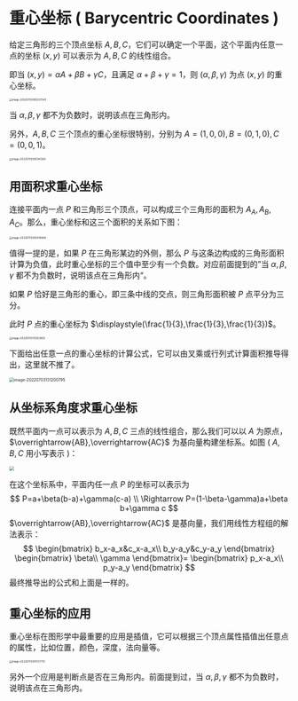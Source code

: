 # 重心坐标 ( Barycentric Coordinates )

给定三角形的三个顶点坐标 $A,B,C$，它们可以确定一个平面，这个平面内任意一点的坐标 $(x,y)$ 可以表示为 $A,B,C$ 的线性组合。

即当 $(x,y)=\alpha A+\beta B+\gamma C$，且满足 $\alpha+\beta+\gamma=1$，则 $(\alpha,\beta,\gamma)$ 为点 $(x,y)$ 的重心坐标。

<img class="img-mid" src="https://tva1.sinaimg.cn/large/e6c9d24egy1h3t16qnes9j20z80j0q44.jpg" alt="image-20220703000237543" style="zoom:32%;" />

当 $\alpha,\beta,\gamma$ 都不为负数时，说明该点在三角形内。

另外，$A,B,C$ 三个顶点的重心坐标很特别，分别为 $A=(1,0,0),B=(0,1,0),C=(0,0,1)$。



<img class="img-mid" src="https://tva1.sinaimg.cn/large/e6c9d24egy1h3t16q037pj20zi0jq750.jpg" alt="image-20220703000341260" style="zoom:32%;" />

## 用面积求重心坐标

连接平面内一点 $P$ 和三角形三个顶点，可以构成三个三角形的面积为 $A_A,A_B,A_C$。那么，重心坐标和这三个面积的关系如下图：

<img class="img-mid" src="https://tva1.sinaimg.cn/large/e6c9d24egy1h3t16pa5fwj20ze0imq3y.jpg" alt="image-20220703000410849" style="zoom:32%;" />

值得一提的是，如果 $P$ 在三角形某边的外侧，那么 $P$ 与这条边构成的三角形面积计算为负值，此时重心坐标的三个值中至少有一个负数。对应前面提到的”当 $\alpha,\beta,\gamma$ 都不为负数时，说明该点在三角形内“。

如果 $P$ 恰好是三角形的重心，即三条中线的交点，则三角形面积被 $P$ 点平分为三分。

此时 $P$ 点的重心坐标为 $\displaystyle(\frac{1}{3},\frac{1}{3},\frac{1}{3})$。

<img class="img-mid" src="https://tva1.sinaimg.cn/large/e6c9d24egy1h3tnx9nlxbj20za0j2750.jpg" alt="image-20220703131353802" style="zoom:32%;" />

下面给出任意一点的重心坐标的计算公式，它可以由叉乘或行列式计算面积推导得出，这里就不推了。

<img class="img-mid" src="https://tva1.sinaimg.cn/large/e6c9d24egy1h3tnx8yqs1j20vs0lsq4r.jpg" alt="image-20220703131200795" style="zoom:50%;" />

## 从坐标系角度求重心坐标

既然平面内一点可以表示为 $A,B,C$ 三点的线性组合，那么我们可以以 $A$ 为原点，$\overrightarrow{AB},\overrightarrow{AC}$ 为基向量构建坐标系。如图 ( $A,B,C$ 用小写表示 )：

<img class="img-mid" src="https://tva1.sinaimg.cn/large/e6c9d24egy1h3v3d9rjngj20jm0esdga.jpg" style="zoom: 55%;" />

在这个坐标系中，平面内任一点 $P$ 的坐标可以表示为
$$
P=a+\beta(b-a)+\gamma(c-a) \\
\Rightarrow
P=(1-\beta-\gamma)a+\beta b+\gamma c
$$
$\overrightarrow{AB},\overrightarrow{AC}$ 是基向量，我们用线性方程组的解法表示：
$$
\begin{bmatrix}
b_x-a_x&c_x-a_x\\
b_y-a_y&c_y-a_y
\end{bmatrix}
\begin{bmatrix}
\beta\\
\gamma
\end{bmatrix}=
\begin{bmatrix}
p_x-a_x\\
p_y-a_y
\end{bmatrix}
$$
最终推导出的公式和上面是一样的。

## 重心坐标的应用

重心坐标在图形学中最重要的应用是插值，它可以根据三个顶点属性插值出任意点的属性，比如位置，颜色，深度，法向量等。

<img class="img-mid" src="https://tva1.sinaimg.cn/large/e6c9d24egy1h3tnqee4l3j20zi0kiabz.jpg" alt="image-20220703001727701" style="zoom:32%;" />

另外一个应用是判断点是否在三角形内。前面提到过，当 $\alpha,\beta,\gamma$ 都不为负数时，说明该点在三角形内。
